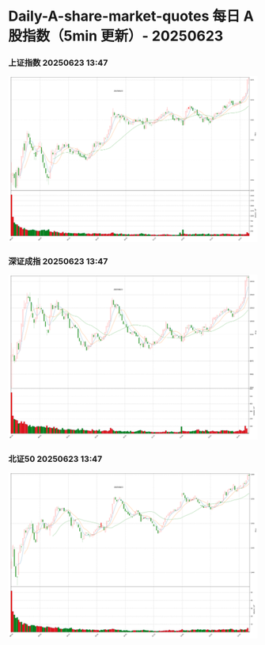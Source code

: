 
# Daily-A-share-market-quotes 每日 A 股指数（5min 更新）- 20250623

### 上证指数 20250623 13:47
![](./fig/2025/6/20250623-sh000001.png)

### 深证成指 20250623 13:47
![](./fig/2025/6/20250623-sz399001.png)

### 北证50 20250623 13:47
![](./fig/2025/6/20250623-bj899050.png)
